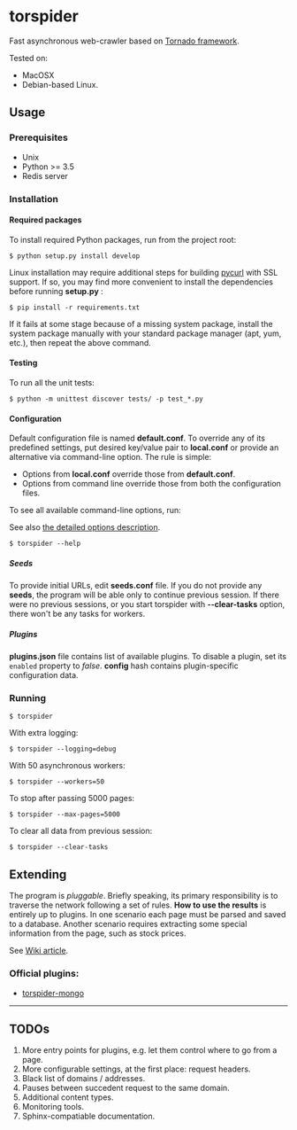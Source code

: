 # torspider

Fast asynchronous web-crawler based on [Tornado framework](http://tornadoweb.org).

Tested on:

* MacOSX
* Debian-based Linux.

## Usage

### Prerequisites

* Unix
* Python >= 3.5
* Redis server

### Installation

#### Required packages

To install required Python packages, run from the project root:

```
$ python setup.py install develop
```

Linux installation may require additional steps for building
[pycurl](http://pycurl.io) with SSL support. If so, you may find more convenient
to install the dependencies before running **setup.py** :

```
$ pip install -r requirements.txt
```

If it fails at some stage because of a missing system package, install the
system package manually with your standard package manager (apt, yum, etc.),
then repeat the above command.

#### Testing

To run all the unit tests:

```
$ python -m unittest discover tests/ -p test_*.py
```

#### Configuration

Default configuration file is named **default.conf**. To override any of its
predefined settings, put desired key/value pair to **local.conf** or
provide an alternative via command-line option. The rule is simple:

* Options from **local.conf** override those from  **default.conf**.
* Options from command line override those from both the configuration files.

To see all available command-line options, run:

See also [the detailed options description](https://github.com/skrushinsky/torspider/wiki/Options).


```
$ torspider --help
```

##### Seeds

To provide initial URLs, edit **seeds.conf** file. If you do not provide any
**seeds**, the program will be able only to continue previous session. If there
were no previous sessions, or you start torspider with **--clear-tasks** option,
there won't be any tasks for workers.

##### Plugins

**plugins.json** file contains list of available plugins. To disable a plugin,
set its `enabled` property to *false*. **config** hash contains plugin-specific configuration data.


### Running

```
$ torspider
```

With extra logging:

```
$ torspider --logging=debug
```

With 50 asynchronous workers:

```
$ torspider --workers=50
```

To stop after passing 5000 pages:

```
$ torspider --max-pages=5000
```

To clear all data from previous session:

```
$ torspider --clear-tasks
```


## Extending

The program is *pluggable*. Briefly speaking, its primary responsibility is to
traverse the network following a set of rules. **How to use the results** is
entirely up to plugins. In one scenario each page must be parsed and saved
to a database. Another scenario requires extracting some special information
from the page, such as stock prices.

See [Wiki article](https://github.com/skrushinsky/torspider/wiki/Extending).

### Official plugins:

* [torspider-mongo](/skrushinsky/torspider-mongo)

- - -

## TODOs

1. More entry points for plugins, e.g. let them control where to go from a page.
1. More configurable settings, at the first place: request headers.
1. Black list of domains / addresses.
1. Pauses between succedent request to the same domain.
1. Additional content types.
1. Monitoring tools.
1. Sphinx-compatiable documentation.
